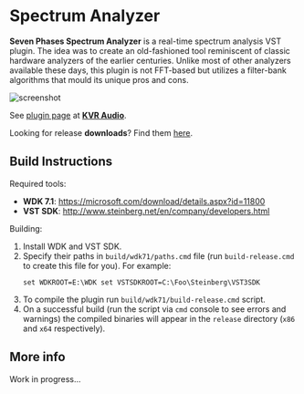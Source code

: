 # Spectrum Analyzer

**Seven Phases Spectrum Analyzer** is a real-time spectrum analysis VST plugin. The idea was to create an old-fashioned tool reminiscent of classic hardware analyzers of the earlier centuries. Unlike most of other analyzers available these days, this plugin is not FFT-based but utilizes a filter-bank algorithms that mould its unique pros and cons.

![screenshot](https://sevenphases.files.wordpress.com/2009/12/sph-analyzer.png)

See [plugin page](http://kvraudio.com/product/spectrum-analyzer-by-seven-phases#kvrphd) at [**KVR Audio**](http://www.kvraudio.com/).

Looking for release **downloads**? Find them [here](https://github.com/seven-phases/spectrum-analyzer/releases).

## Build Instructions

Required tools:

* **WDK 7.1**: https://microsoft.com/download/details.aspx?id=11800
* **VST SDK**: http://www.steinberg.net/en/company/developers.html

Building:

1. Install WDK and VST SDK.
2. Specify their paths in `build/wdk71/paths.cmd` file (run `build-release.cmd` to create this file for you). For example:<pre>`set WDKROOT=E:\WDK
set VSTSDKROOT=C:\Foo\Steinberg\VST3SDK`</pre>
3. To compile the plugin run `build/wdk71/build-release.cmd` script.
4. On a successful build (run the script via `cmd` console to see errors and warnings) the compiled binaries will appear in the `release` directory (`x86` and `x64` respectively).

## More info
Work in progress...
